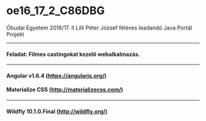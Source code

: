 # oe16_17_2_C86DBG
Óbudai Egyetem  2016/17. II Lilli Péter József féléves leadandó Java Portál Projekt

***************************************************************************

#### Feladat: Filmes castingokat kezelő webalkalmazás.
---------------------------------------------
#### Angular v1.6.4 (https://angularjs.org/) 
#### Materialize CSS (http://materializecss.com/)
---------------------------------------------
#### Wildfly 10.1.0.Final (http://wildfly.org/)
